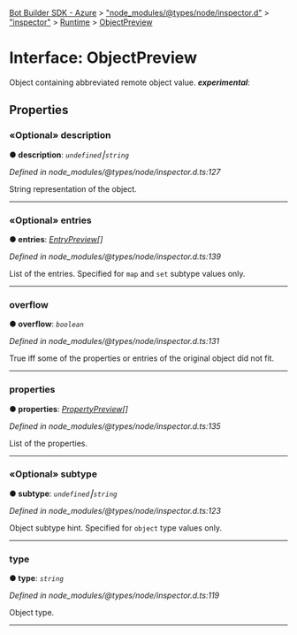 [Bot Builder SDK - Azure](../README.md) > ["node_modules/@types/node/inspector.d"](../modules/_node_modules__types_node_inspector_d_.md) > ["inspector"](../modules/_node_modules__types_node_inspector_d_._inspector_.md) > [Runtime](../modules/_node_modules__types_node_inspector_d_._inspector_.runtime.md) > [ObjectPreview](../interfaces/_node_modules__types_node_inspector_d_._inspector_.runtime.objectpreview.md)



# Interface: ObjectPreview


Object containing abbreviated remote object value.
*__experimental__*: 



## Properties
<a id="description"></a>

### «Optional» description

**●  description**:  *`undefined`⎮`string`* 

*Defined in node_modules/@types/node/inspector.d.ts:127*



String representation of the object.




___

<a id="entries"></a>

### «Optional» entries

**●  entries**:  *[EntryPreview](_node_modules__types_node_inspector_d_._inspector_.runtime.entrypreview.md)[]* 

*Defined in node_modules/@types/node/inspector.d.ts:139*



List of the entries. Specified for `map` and `set` subtype values only.




___

<a id="overflow"></a>

###  overflow

**●  overflow**:  *`boolean`* 

*Defined in node_modules/@types/node/inspector.d.ts:131*



True iff some of the properties or entries of the original object did not fit.




___

<a id="properties"></a>

###  properties

**●  properties**:  *[PropertyPreview](_node_modules__types_node_inspector_d_._inspector_.runtime.propertypreview.md)[]* 

*Defined in node_modules/@types/node/inspector.d.ts:135*



List of the properties.




___

<a id="subtype"></a>

### «Optional» subtype

**●  subtype**:  *`undefined`⎮`string`* 

*Defined in node_modules/@types/node/inspector.d.ts:123*



Object subtype hint. Specified for `object` type values only.




___

<a id="type"></a>

###  type

**●  type**:  *`string`* 

*Defined in node_modules/@types/node/inspector.d.ts:119*



Object type.




___


